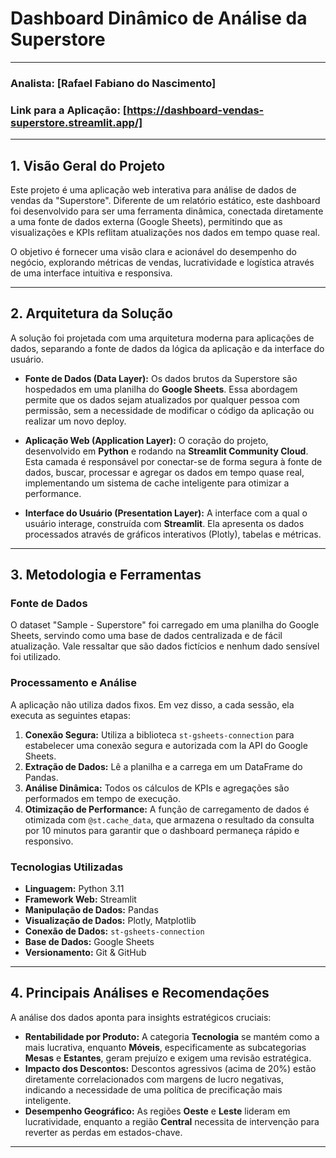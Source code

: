 # **Dashboard Dinâmico de Análise da Superstore** 

---

### **Analista:** [Rafael Fabiano do Nascimento]
### **Link para a Aplicação:** [https://dashboard-vendas-superstore.streamlit.app/]

---

## **1. Visão Geral do Projeto**

Este projeto é uma aplicação web interativa para análise de dados de vendas da "Superstore". Diferente de um relatório estático, este dashboard foi desenvolvido para ser uma ferramenta dinâmica, conectada diretamente a uma fonte de dados externa (Google Sheets), permitindo que as visualizações e KPIs reflitam atualizações nos dados em tempo quase real.

O objetivo é fornecer uma visão clara e acionável do desempenho do negócio, explorando métricas de vendas, lucratividade e logística através de uma interface intuitiva e responsiva.

---

## **2. Arquitetura da Solução**

A solução foi projetada com uma arquitetura moderna para aplicações de dados, separando a fonte de dados da lógica da aplicação e da interface do usuário.

* **Fonte de Dados (Data Layer):** Os dados brutos da Superstore são hospedados em uma planilha do **Google Sheets**. Essa abordagem permite que os dados sejam atualizados por qualquer pessoa com permissão, sem a necessidade de modificar o código da aplicação ou realizar um novo deploy.

* **Aplicação Web (Application Layer):** O coração do projeto, desenvolvido em **Python** e rodando na **Streamlit Community Cloud**. Esta camada é responsável por conectar-se de forma segura à fonte de dados, buscar, processar e agregar os dados em tempo quase real, implementando um sistema de cache inteligente para otimizar a performance.

* **Interface do Usuário (Presentation Layer):** A interface com a qual o usuário interage, construída com **Streamlit**. Ela apresenta os dados processados através de gráficos interativos (Plotly), tabelas e métricas.

---

## **3. Metodologia e Ferramentas**

### **Fonte de Dados**
O dataset "Sample - Superstore" foi carregado em uma planilha do Google Sheets, servindo como uma base de dados centralizada e de fácil atualização. Vale ressaltar que são dados fictícios e nenhum dado sensível foi utilizado.

### **Processamento e Análise**
A aplicação não utiliza dados fixos. Em vez disso, a cada sessão, ela executa as seguintes etapas:
1.  **Conexão Segura:** Utiliza a biblioteca `st-gsheets-connection` para estabelecer uma conexão segura e autorizada com la API do Google Sheets.
2.  **Extração de Dados:** Lê a planilha e a carrega em um DataFrame do Pandas.
3.  **Análise Dinâmica:** Todos os cálculos de KPIs e agregações são performados em tempo de execução.
4.  **Otimização de Performance:** A função de carregamento de dados é otimizada com `@st.cache_data`, que armazena o resultado da consulta por 10 minutos para garantir que o dashboard permaneça rápido e responsivo.

### **Tecnologias Utilizadas**
* **Linguagem:** Python 3.11
* **Framework Web:** Streamlit
* **Manipulação de Dados:** Pandas
* **Visualização de Dados:** Plotly, Matplotlib
* **Conexão de Dados:** `st-gsheets-connection`
* **Base de Dados:** Google Sheets
* **Versionamento:** Git & GitHub

---

## **4. Principais Análises e Recomendações**

A análise dos dados aponta para insights estratégicos cruciais:
* **Rentabilidade por Produto:** A categoria **Tecnologia** se mantém como a mais lucrativa, enquanto **Móveis**, especificamente as subcategorias **Mesas** e **Estantes**, geram prejuízo e exigem uma revisão estratégica.
* **Impacto dos Descontos:** Descontos agressivos (acima de 20%) estão diretamente correlacionados com margens de lucro negativas, indicando a necessidade de uma política de precificação mais inteligente.
* **Desempenho Geográfico:** As regiões **Oeste** e **Leste** lideram em lucratividade, enquanto a região **Central** necessita de intervenção para reverter as perdas em estados-chave.

---
